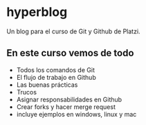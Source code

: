# hyperblog
Un blog para el curso de Git y Github de Platzi.

## En este curso vemos de todo
* Todos los comandos de Git
* El flujo de trabajo en Github
* Las buenas prácticas
* Trucos
* Asignar responsabilidades en Github
* Crear forks y hacer merge request
* incluye ejemplos en windows, linux y mac